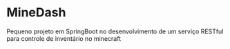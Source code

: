 # MineDash
Pequeno projeto em SpringBoot no desenvolvimento de um serviço RESTful para controle de inventário no minecraft
